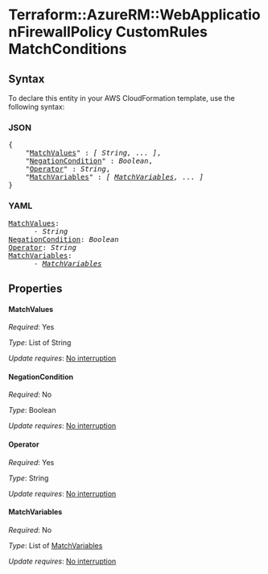 # Terraform::AzureRM::WebApplicationFirewallPolicy CustomRules MatchConditions

## Syntax

To declare this entity in your AWS CloudFormation template, use the following syntax:

### JSON

<pre>
{
    "<a href="#matchvalues" title="MatchValues">MatchValues</a>" : <i>[ String, ... ]</i>,
    "<a href="#negationcondition" title="NegationCondition">NegationCondition</a>" : <i>Boolean</i>,
    "<a href="#operator" title="Operator">Operator</a>" : <i>String</i>,
    "<a href="#matchvariables" title="MatchVariables">MatchVariables</a>" : <i>[ <a href="customrules-matchconditions-matchvariables.md">MatchVariables</a>, ... ]</i>
}
</pre>

### YAML

<pre>
<a href="#matchvalues" title="MatchValues">MatchValues</a>: <i>
      - String</i>
<a href="#negationcondition" title="NegationCondition">NegationCondition</a>: <i>Boolean</i>
<a href="#operator" title="Operator">Operator</a>: <i>String</i>
<a href="#matchvariables" title="MatchVariables">MatchVariables</a>: <i>
      - <a href="customrules-matchconditions-matchvariables.md">MatchVariables</a></i>
</pre>

## Properties

#### MatchValues

_Required_: Yes

_Type_: List of String

_Update requires_: [No interruption](https://docs.aws.amazon.com/AWSCloudFormation/latest/UserGuide/using-cfn-updating-stacks-update-behaviors.html#update-no-interrupt)

#### NegationCondition

_Required_: No

_Type_: Boolean

_Update requires_: [No interruption](https://docs.aws.amazon.com/AWSCloudFormation/latest/UserGuide/using-cfn-updating-stacks-update-behaviors.html#update-no-interrupt)

#### Operator

_Required_: Yes

_Type_: String

_Update requires_: [No interruption](https://docs.aws.amazon.com/AWSCloudFormation/latest/UserGuide/using-cfn-updating-stacks-update-behaviors.html#update-no-interrupt)

#### MatchVariables

_Required_: No

_Type_: List of <a href="customrules-matchconditions-matchvariables.md">MatchVariables</a>

_Update requires_: [No interruption](https://docs.aws.amazon.com/AWSCloudFormation/latest/UserGuide/using-cfn-updating-stacks-update-behaviors.html#update-no-interrupt)

